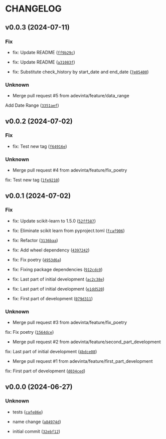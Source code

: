 # CHANGELOG

## v0.0.3 (2024-07-11)

### Fix

* fix: Update README ([`ff9b29c`](https://github.com/adevinta/anomalywatchdog/commit/ff9b29ca6c954d44ff68a1854e7046587275aaeb))

* fix: Update README ([`a31083f`](https://github.com/adevinta/anomalywatchdog/commit/a31083f7d934e18d1ab7d0cfa43345d36fcf46a9))

* fix: Substitute check_history by start_date and end_date ([`7e05400`](https://github.com/adevinta/anomalywatchdog/commit/7e05400a616dc563a6916bb0b59a6dcff634d97d))

### Unknown

* Merge pull request #5 from adevinta/feature/data_range

Add Date Range ([`3351aef`](https://github.com/adevinta/anomalywatchdog/commit/3351aef72bd2377cff37da5210a117ce89fae05e))

## v0.0.2 (2024-07-02)

### Fix

* fix: Test new tag ([`f64916e`](https://github.com/adevinta/anomalywatchdog/commit/f64916e5aadb7cc226d865b93c2b3a9f1e42b7a6))

### Unknown

* Merge pull request #4 from adevinta/feature/fix_poetry

fix: Test new tag ([`1fe9210`](https://github.com/adevinta/anomalywatchdog/commit/1fe9210c75bd6953c0868a167eeb16b1d7058b70))

## v0.0.1 (2024-07-02)

### Fix

* fix: Update scikit-learn to 1.5.0 ([`52ff587`](https://github.com/adevinta/anomalywatchdog/commit/52ff587214fb13300f748359b64971d2448f45e5))

* fix: Eliminate scikit learn from pyproject.toml ([`fcaf906`](https://github.com/adevinta/anomalywatchdog/commit/fcaf906131c2bb6d8ae9173018d9b28f1ecc2899))

* fix: Refactor ([`3136baa`](https://github.com/adevinta/anomalywatchdog/commit/3136baaad32a201680cc68d5ab08ccc5328aaf68))

* fix: Add wheel dependency ([`4397242`](https://github.com/adevinta/anomalywatchdog/commit/43972426ec7b605cfcf63f5798f0bfe2164d1dd5))

* fix: Fix poetry ([`4953d6a`](https://github.com/adevinta/anomalywatchdog/commit/4953d6a20adcce3dd1540580f20b5b7c1b2e10f2))

* fix: Fixing package dependencies ([`912cdc0`](https://github.com/adevinta/anomalywatchdog/commit/912cdc0dc8d7706920731ffbe782f02a7049f7e4))

* fix: Last part of initial development ([`ac2c38e`](https://github.com/adevinta/anomalywatchdog/commit/ac2c38e9269f38c2e8aca266e1e5919d0b7ce80e))

* fix: Last part of initial development ([`e1dd520`](https://github.com/adevinta/anomalywatchdog/commit/e1dd520d986d10f165d2a2a9982e296337f447ad))

* fix: First part of development ([`079d311`](https://github.com/adevinta/anomalywatchdog/commit/079d31170f8d9bfe66d828f792770e5e01636861))

### Unknown

* Merge pull request #3 from adevinta/feature/fix_poetry

fix: Fix poetry ([`1564dce`](https://github.com/adevinta/anomalywatchdog/commit/1564dceb6bbee9e39afc8b5caef3732f2186cbad))

* Merge pull request #2 from adevinta/feature/second_part_development

fix: Last part of initial development ([`4bdce08`](https://github.com/adevinta/anomalywatchdog/commit/4bdce08ffd247c2b043557f969c73416e19d36eb))

* Merge pull request #1 from adevinta/feature/first_part_development

fix: First part of development ([`d034ced`](https://github.com/adevinta/anomalywatchdog/commit/d034ced0b3a44b3f1389a230444c07bd50bc0edd))

## v0.0.0 (2024-06-27)

### Unknown

* tests ([`cafe86e`](https://github.com/adevinta/anomalywatchdog/commit/cafe86eecffcb9563b5d3f6ab37ffea6bc940242))

* name change ([`a84974d`](https://github.com/adevinta/anomalywatchdog/commit/a84974d630e82987f64803dba8035b586f3ee28e))

* initial commit ([`32ebf12`](https://github.com/adevinta/anomalywatchdog/commit/32ebf12d6a5d7e43a6482930dbd0db95f80e3b37))
